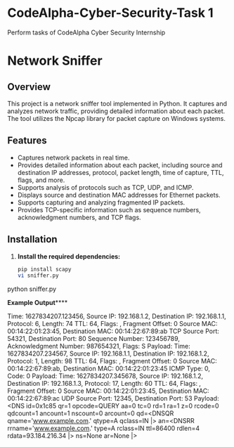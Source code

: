 # CodeAlpha-Cyber-Security-Task 1
Perform tasks of CodeAlpha Cyber Security Internship 
# Network Sniffer

## Overview

This project is a network sniffer tool implemented in Python. It captures and analyzes network traffic, providing detailed information about each packet. The tool utilizes the Npcap library for packet capture on Windows systems.

## Features

- Captures network packets in real time.
- Provides detailed information about each packet, including source and destination IP addresses, protocol, packet length, time of capture, TTL, flags, and more.
- Supports analysis of protocols such as TCP, UDP, and ICMP.
- Displays source and destination MAC addresses for Ethernet packets.
- Supports capturing and analyzing fragmented IP packets.
- Provides TCP-specific information such as sequence numbers, acknowledgment numbers, and TCP flags.

## Installation

1. **Install the required dependencies:**
   ```bash
   pip install scapy
   vi sniffer.py
python sniffer.py

******Example Output**********

Time: 1627834207.123456, Source IP: 192.168.1.2, Destination IP: 192.168.1.1, Protocol: 6, Length: 74
    TTL: 64, Flags: , Fragment Offset: 0
    Source MAC: 00:14:22:01:23:45, Destination MAC: 00:14:22:67:89:ab
    TCP Source Port: 54321, Destination Port: 80
    Sequence Number: 123456789, Acknowledgment Number: 987654321, Flags: S
    Payload: <Raw  load='\x16\x03\x01\x00\x95\x01\x00\x00\x91\x03\x03[...]\n'>
Time: 1627834207.234567, Source IP: 192.168.1.1, Destination IP: 192.168.1.2, Protocol: 1, Length: 98
    TTL: 64, Flags: , Fragment Offset: 0
    Source MAC: 00:14:22:67:89:ab, Destination MAC: 00:14:22:01:23:45
    ICMP Type: 0, Code: 0
    Payload: <Raw  load='\x08\x00\x7d\x4b\x00\x01\x00\x01[...]\n'>
Time: 1627834207.345678, Source IP: 192.168.1.2, Destination IP: 192.168.1.3, Protocol: 17, Length: 60
    TTL: 64, Flags: , Fragment Offset: 0
    Source MAC: 00:14:22:01:23:45, Destination MAC: 00:14:22:67:89:ac
    UDP Source Port: 12345, Destination Port: 53
    Payload: <DNS  id=0x1c85 qr=1 opcode=QUERY aa=0 tc=0 rd=1 ra=1 z=0 rcode=0 qdcount=1 ancount=1 nscount=0 arcount=0 qd=<DNSQR  qname='www.example.com.' qtype=A qclass=IN |> an=<DNSRR  rrname='www.example.com.' type=A rclass=IN ttl=86400 rdlen=4 rdata=93.184.216.34 |> ns=None ar=None |>
